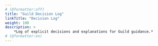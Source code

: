 ```yaml
---
# (@formatter:off)
title: "Guild Decision Log"
linkTitle: "Decision Log"
weight: 100
description: >
    *Log of explicit decisions and explanations for Guild guidance.*
# (@formatter:on)
---
```

